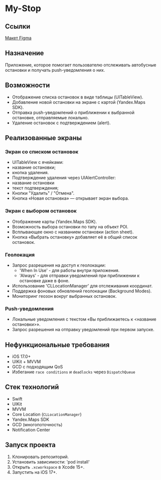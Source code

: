 # My-Stop

## Ссылки

[Макет Figma](https://www.figma.com/design/sfWLQIyILdfBpHodtirnCW/Untitled?node-id=0-1&m=dev&t=KPdhY6vBYyQDT98g-1)

## Назначение

Приложение, которое помогает пользователю отслеживать автобусные остановки и получать push-уведомления о них.

## Возможности
- Отображение списка остановок в виде таблицы (UITableView).
- Добавление новой остановки на экране с картой (Yandex.Maps SDK).
- Отправка push-уведомлений о приближении к выбранной остановке, отправляемые локально.
- Удаление остановок с подтверждением (alert).

## Реализованные экраны

### Экран со списком остановок

-  UITableView с ячейками:
 - название остановки;
 - кнопка удаления.
- Подтверждение удаления через UIAlertController:
 - название остановки
 - текст подтверждения;
 - Кнопки "Удалить" / "Отмена".
- Кнопка «Новая остановка» — открывает экран выбора.
 
 ### Экран с выбором остановок
 
- Отображение карты (Yandex.Maps SDK).
- Возможность выбора остановки по тапу на объект POI.
- Всплывающее окно с названием остановки (action sheet).
- Кнопка «Выбрать остановку» добавляет её в общий список остановок.

### Геолокация
- Запрос разрешения на доступ к геолокации:
  - 'When In Use' - для работы внутри приложения.
  - 'Always' - для отправки уведомлений при приближении к остановке даже в фоне.
- Использование 'CLLocationManager' для отслеживания координат.
- Поддержка фоновых обновлений геолокации (Background Modes).
- Мониторинг геозон вокруг выбранных остановок.

### Push-уведомления
- Локальные уведомления с текстом «Вы приближаетесь к <название остановки>».
- Запрос разрешения на отправку уведомлений при первом запуске.
 
## Нефункциональные требования
- iOS 17.0+
- UIKit + MVVM
- GCD с подходящим QoS
- Избегание `race conditions` и `deadlocks` через `DispatchQueue`

## Стек технологий
- Swift
- UIKit
- MVVM
- Core Location (`CLLocationManager`)
- Yandex.Maps SDK
- GCD (многопоточность)
- Notification Center


## Запуск проекта
1. Клонировать репозиторий.
2. Установить зависимости: 'pod install'
3. Открыть `.xcworkspace` в Xcode 15+.
4. Запустить на iOS 17+.

